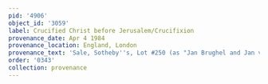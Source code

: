```yaml
---
pid: '4906'
object_id: '3059'
label: Crucified Christ before Jerusalem/Crucifixion
provenance_date: Apr 4 1984
provenance_location: England, London
provenance_text: 'Sale, Sotheby''s, Lot #250 (as "Jan Brughel and Jan van Balen (1983)")'
order: '0343'
collection: provenance
---
```

